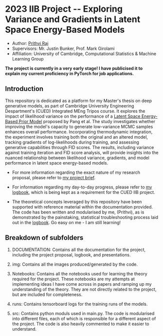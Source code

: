 # 2023 IIB Project -- Exploring Variance and Gradients in Latent Space Energy-Based Models

* Author: [Prithvi Raj](pr478@cam.ac.uk)
* Supervisors: Mr. Justin Bunker, Prof. Mark Girolami
* Affiliation: University of Cambridge, Computational Statistics & Machine Learning Group

**The project is currently in a very early stage! I have publicised it to explain my current proficiency in PyTorch for job applications.**
 
## Introduction

This repository is dedicated as a platform for my Master's thesis on deep generative models, as part of Cambridge University Engineering Despartment's (CUED) Integrated MEng Tripos course. It explores the impact of likelihood variance on the performance of a [Latent Space Energy-Based Prior Model]([url](https://arxiv.org/abs/2006.08205)) proposed by Pang et al. The study investigates whether improving the model's capacity to generate low-variance MCMC samples enhances overall performance. Incorporating thermodynamic integration, the experiment involves training both the original and an altered model, tracking gradients of log-likelihoods during training, and assessing generative capabilities through FID scores. The results, including variance against training iteration and FID score analysis, will provide insights into the nuanced relationship between likelihood variance, gradients, and model performance in latent space energy-based models.

* For more information regarding the exact nature of my research proposal, please refer to [my project brief](https://github.com/PritRaj1/IIB-Project-LatentEBM-Variance-Study/blob/main/DOCUMENTATION/Project_Proposal.pdf). 

* For information regarding my day-to-day progress, please refer to [my logbook](https://github.com/PritRaj1/IIB-Project-LatentEBM-Variance-Study/blob/main/DOCUMENTATION/LOGBOOK.ipynb), which is being kept as a requirement for the CUED IIB project.

* The theoretical concepts leveraged by this repository have been supported with reference material within the documentation provided. The code has been written and modularised by me, (Prithvi), as is demonstrated by the painstaking, statistical troubleshooting process laid out in the [logbook]([url](https://github.com/PritRaj1/IIB-Project-LatentEBM-Variance-Study/blob/main/DOCUMENTATION/LOGBOOK.ipynb)https://github.com/PritRaj1/IIB-Project-LatentEBM-Variance-Study/blob/main/DOCUMENTATION/LOGBOOK.ipynb). Go easy on me - I am still learning!

## Breakdown of subfolders

1. DOCUMENTATION: Contains all the documentation for the project, including the project proposal, logbook, and presentations.

2. img: Contains all the images produced/generated by the code.

3. Notebooks: Contains all the notebooks used for learning the theory required for the project. These notebooks are my attempts at implementing ideas I have come across in papers and ramping up my understanding of the theory. They are not directly related to the project, but are included for completeness.

4. runs: Contains tensorboard logs for the training runs of the models.

5. src: Contains python moduls used in main.py. The code is modularised into different files, each of which is responsible for a different aspect of the project. The code is also heavily commented to make it easier to understand.

